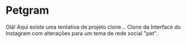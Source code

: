 # Petgram
Olá! Aqui existe uma tentativa de projeto clone...
Clone da Interface do Instagram com alterações para um tema de rede social "pet".
